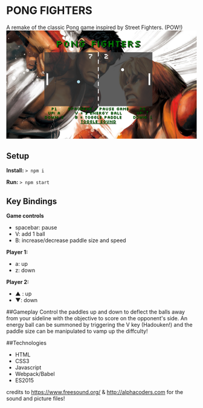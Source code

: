 # PONG FIGHTERS

A remake of the classic Pong game inspired by Street Fighters. (POW!)
![pong screenshot](/public/images/pong_scrnshot.png)

## Setup
**Install:**
`> npm i`

**Run:**
`> npm start`

## Key Bindings
**Game controls**
 * spacebar: pause
 * V: add 1 ball
 * B: increase/decrease paddle size and speed

**Player 1:**
 * a: up
 * z: down

**Player 2:**
 * ▲ : up
 * ▼: down

##Gameplay
Control the paddles up and down to deflect the balls away from your sideline with the objective to score on the opponent's side. An energy ball can be summoned by triggering the V key (Hadouken!) and the paddle size can be manipulated to vamp up the diffculty!

##Technologies 
 * HTML
 * CSS3
 * Javascript
 * Webpack/Babel
 * ES2015

 credits to https://www.freesound.org/ & http://alphacoders.com for the sound and picture files!